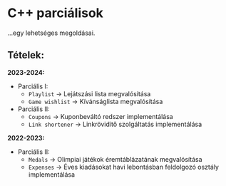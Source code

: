 # C++ parciálisok

...egy lehetséges megoldásai.

## Tételek:

**2023-2024:**

- Parciális I:
  - `Playlist` -> Lejátszási lista megvalósítása
  - `Game wishlist` -> Kívánságlista megvalósítása
- Parciális II:
  - `Coupons` -> Kuponbeváltó redszer implementálása
  - `Link shortener` -> Linkrövidítő szolgáltatás implementálása

**2022-2023:**

- Parciális II:
  - `Medals` -> Olimpiai játékok éremtáblázatának megvalósítása
  - `Expenses` -> Éves kiadásokat havi lebontásban feldolgozó osztály implementálása
